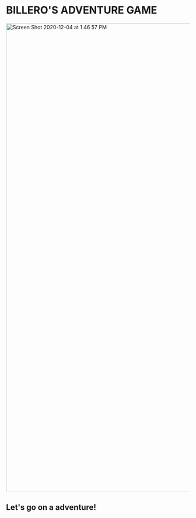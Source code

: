 # BILLERO'S ADVENTURE GAME
<img width="1280" alt="Screen Shot 2020-12-04 at 1 46 57 PM" src="https://user-images.githubusercontent.com/55889031/111806585-8314e500-88a8-11eb-9b8d-58b2156a5836.png">

## Let's go on a adventure!
